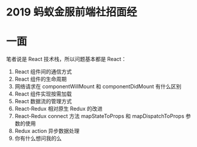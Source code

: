 # 2019 蚂蚁金服前端社招面经

# 一面

笔者说是 React 技术栈，所以问题基本都是 React：

1. React 组件间的通信方式
2. React 组件的生命周期
3. 网络请求在 componentWillMount 和 componentDidMount 有什么区别
4. React 组件实现按需加载
5. React 数据流的管理方式
6. React-Redux 相对原生 Redux 的改进
7. React-Redux connect 方法 mapStateToProps 和 mapDispatchToProps 参数的使用
8. Redux action 异步数据处理
9. 你有什么想问我的么